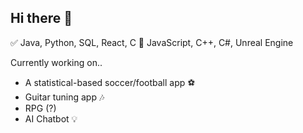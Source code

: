 ## Hi there 👋

✅ Java, Python, SQL, React, C
📝 JavaScript, C++, C#, Unreal Engine


Currently working on..

- A statistical-based soccer/football app ⚽️
- Guitar tuning app 🎶
-  RPG (?)
- AI Chatbot 💡



